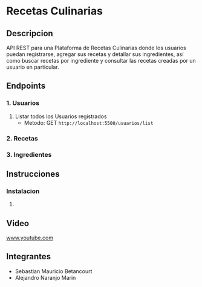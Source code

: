 # Recetas Culinarias

## Descripcion
API REST para una Plataforma de Recetas Culinarias donde los usuarios puedan registrarse, agregar sus recetas y detallar sus ingredientes, así como buscar recetas por ingrediente y consultar las recetas creadas por un usuario en particular.

## Endpoints
### 1. Usuarios 
1. Listar todos los Usuarios registrados
    - Metodo: GET
    ```http://localhost:5500/usuarios/list ```

### 2. Recetas 
### 3. Ingredientes 

## Instrucciones
### Instalacion
1. 

## Video
www.youtube.com

## Integrantes
- Sebastian Mauricio Betancourt
- Alejandro Naranjo Marin